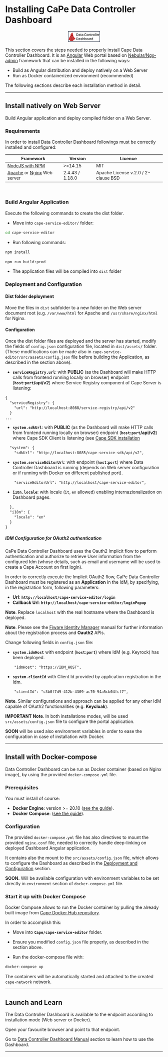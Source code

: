 # Installing CaPe Data Controller Dashboard

<span style="display:block;text-align:center">!['dashboard-logo'](../img/data-controller-dashboard-logo.png)
</span>

This section covers the steps needed to properly install Cape Data Controller Dashboard. 
It is an [Angular](https://angular.io/) Web portal based on [Nebular/Ngx-admin](https://github.com/akveo/nebular) framework that can be installed in the following ways:

-   Build as Angular distribution and deploy natively on a Web Server
-   Run as Docker containerized environment (recommended)


The following sections describe each installation method in detail.

---
## Install natively on Web Server

Build Angular application and deploy compiled folder on a Web Server.

### Requirements

In order to install Data Controller Dashboard followings must be correctly installed and
configured:

| Framework                                                                                                      | Version                | Licence                                 |
| -------------------------------------------------------------------------------------------------------------- | ---------------------- |---------------------------------------- |
| [NodeJS with NPM](https://nodejs.org/en/)                                                                      | >=14.15                | MIT                                     |
| [Apache](https://httpd.apache.org) or [Nginx](https://nginx.org/en) Web server                                 | 2.4.43 / 1.18.0        | Apache License v.2.0 /  2-clause BSD    |

&nbsp;
### Build Angular Application

Execute the following commands to create the dist folder.

-  Move into `cape-service-editor/` folder:

```bash
cd cape-service-editor
```

- Run following commands:

```bash
npm install
```

```bash
npm run build:prod
```

- The application files will be compiled into `dist` folder



### Deployment and Configuration

#### Dist folder deployment

Move the files in `dist` subfolder to a new folder on the Web server document root (e.g. `/var/www/html` for Apache and `/usr/share/nginx/html` for Nginx.

#### Configuration

Once the dist folder files are deployed and the server has started, modify the
fields of `config.json` configuration file, located in `dist/assets/` folder.
(These modifications can be made also in `cape-service-editor/src/assets/config.json` file before building the Application, as described in the section above).


- **`serviceRegistry.url`**: with **PUBLIC** (as the Dashboard will make HTTP calls from frontend running locally on browser) endpoint (**`host`:`port`/api/v2**) where Service Registry component of Cape Server is listening:


```
{
  "serviceRegistry": {
	"url": "http://localhost:8088/service-registry/api/v2"
  }
...
```  

- **`system.sdkUrl`**: with **PUBLIC** (as the Dashboard will make HTTP calls from frontend running locally on browser) endpoint (**`host`:`port`/api/v2**) where Cape SDK Client is listening (see [Cape SDK installation](install-cape-sdk-client.md)

```  
  "system": {
    "sdkUrl": "http://localhost:8085/cape-service-sdk/api/v2",
``` 

- **`system.serviceEditorUrl`**: with endpoint (**`host`:`port`**) where Data Controller Dashboard is running (depends on Web server configuration or if running with Docker on different published port).

```   
    "serviceEditorUrl": "http://localhost/cape-service-editor",
```   

- **`i18n.locale`**: with locale (`it`, `en` allowed) enabling internazionalization on Dashboard pages. 

```
  },
  "i18n": {
    "locale": "en" 
  }
}
```

##### IDM Configuration for OAuth2 authentication

CaPe Data Controller Dashboard uses the Oauth2 Implicit flow to perform authentication and authorize to retrieve User information from the configured Idm (whose details, such as email and username will be used to create a Cape Account on first login).

In order to correctly execute the Implicit OAuth2 flow, CaPe Data Controller Dashboard must be registered as an **Application** in the IdM, by
specifying, in the registration form, following parameters:

  -   **Url**: **`http://localhost/cape-service-editor/login`** 
  -   **Callback Url**: **`http://localhost/cape-service-editor/loginPopup`**

**Note**. Replace `localhost` with the real hostname where the Dashboard is deployed.

**Note**. Please see the
[Fiware Identity Manager](https://fiware-idm.readthedocs.io/en/latest/oauth/introduction/index.html)
manual for further information about the registration process and
**Oauth2** APIs.

Change following fields in `config.json` file:

  - **`system.idmHost`** with endpoint (**`host`:`port`**) where IdM (e.g. Keyrock) has been deployed.

``` 
    "idmHost": "https://IDM_HOST",
```	

  - **`system.clientId`** with Client Id provided by application registration in the Idm.

```
    "clientId": "c3b0f7d9-412b-4309-ac70-94a5cb04fcf7",
```

**Note**. Similar configurations and approach can be applied for any other IdM capable of OAuth2 functionalities (e.g. **Keycloak**).

**IMPORTANT Note**. In both installatione modes, will be used `src/assets/config.json` file to configure the portal application.

**SOON** will be used also environment variables in order to ease the configuration in case of installation with Docker.

---
## Install with Docker-compose

Data Controller Dashboard can be run as Docker container (based on Nginx image), by using the provided `docker-compose.yml` file.

### Prerequisites

You must install of course:

   -  **Docker Engine**: version >= 20.10 ([see the guide](https://docs.docker.com/get-docker/)).
   -  **Docker Compose**: ([see the guide](https://docs.docker.com/compose/install/#install-compose)).


### Configuration

The provided `docker-compose.yml` file has also directives to mount the provided `nginx.conf` file, needed to correctly handle deep-linking on deployed Dashboard Angular application.

It contains also the mount to the `src/assets/config.json` file, which allows to configure the Dashboard as described in the [Deployment and Configuration](#deployment-and-configuration) section.

**SOON.** Will be available configuration with environment variables to be set directly in `environment` section of `docker-compose.yml` file.

### Start it up with Docker Compose

Docker Compose allows to run the Docker container by pulling the already built image from [Cape Docker Hub repository]().

In order to accomplish this:

- Move into **`Cape/cape-service-editor`** folder.
  
- Ensure you modified `config.json` file properly, as described in the section above.
	
-  Run the docker-compose file with:

```bash
docker-compose up
```

The containers will be automatically started and attached to the created `cape-network` network.

---
## Launch and Learn

The Data Controller Dashboard is available to the endpoint according to installation mode (Web server or Docker).

Open your favourite browser and point to that endpoint.

Go to [Data Controller Dashboard Manual](../dashboards/data-controller-dashboard/index.md) section to learn how to use the Dashboard.

---

